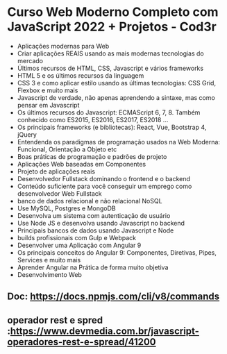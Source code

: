 # Curso Web Moderno Completo com JavaScript 2022 + Projetos - Cod3r
- Aplicações modernas para Web
- Criar aplicações REAIS usando as mais modernas tecnologias do mercado
- Últimos recursos de HTML, CSS, Javascript e vários frameworks
- HTML 5 e os últimos recursos da linguagem
-  CSS 3 e como aplicar estilo usando as últimas tecnologias: CSS Grid, Flexbox e muito mais
- Javascript de verdade, não apenas aprendendo a sintaxe, mas como pensar em Javascript
- Os últimos recursos do Javascript: ECMAScript 6, 7, 8. Também conhecido como ES2015, ES2016, ES2017, ES2018 ...
- Os principais frameworks (e bibliotecas): React, Vue, Bootstrap 4, jQuery
- Entendenda os paradigmas de programação usados na Web Moderna: Funcional, Orientação a Objeto etc
- Boas práticas de programação e padrões de projeto
- Aplicações Web baseadas em Componentes
- Projeto de aplicações reais
- Desenvolvedor Fullstack dominando o frontend e o backend
- Conteúdo suficiente para você conseguir um emprego como desenvolvedor Web Fullstack
-  banco de dados relacional e não relacional NoSQL
- Use MySQL, Postgres e MongoDB
- Desenvolva um sistema com autenticação de usuário
- Use Node JS e desenvolva usando Javascript no backend
- Principais bancos de dados usando Javascript e Node
-  builds profissionais com Gulp e Webpack
- Desenvolver uma Aplicação com Angular 9
- Os principais conceitos do Angular 9: Componentes, Diretivas, Pipes, Services e muito mais
- Aprender Angular na Prática de forma muito objetiva
- Desenvolvimento Web


## Doc: https://docs.npmjs.com/cli/v8/commands

## operador rest e spred :https://www.devmedia.com.br/javascript-operadores-rest-e-spread/41200

